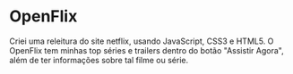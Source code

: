 # OpenFlix
Criei uma releitura do site netflix, usando JavaScript, CSS3 e HTML5. O OpenFlix tem minhas top séries e trailers dentro do botão "Assistir Agora", além de ter informações sobre tal filme ou série.

